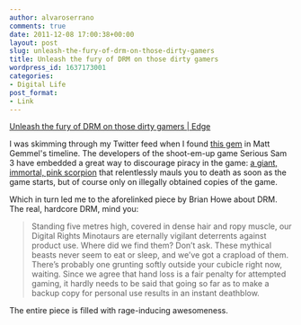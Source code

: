 ```yaml
---
author: alvaroserrano
comments: true
date: 2011-12-08 17:00:38+00:00
layout: post
slug: unleash-the-fury-of-drm-on-those-dirty-gamers
title: Unleash the fury of DRM on those dirty gamers
wordpress_id: 1637173001
categories:
- Digital Life
post_format:
- Link
---
```


[Unleash the fury of DRM on those dirty gamers | Edge](http://www.next-gen.biz/opinion/opinion-digital-rights-minotaur)

I was skimming through my Twitter feed when I found [this gem](https://twitter.com/mattgemmell/status/144775455642370048) in Matt Gemmel's timeline. The developers of the shoot-em-up game Serious Sam 3 have embedded a great way to discourage piracy in the game: [a giant, immortal, pink scorpion](http://www.next-gen.biz/news/serious-sam-3s-drm-giant-invincible-scorpion) that relentlessly mauls you to death as soon as the game starts, but of course only on illegally obtained copies of the game.

Which in turn led me to the aforelinked piece by Brian Howe about DRM. The real, hardcore DRM, mind you:



<blockquote>Standing five metres high, covered in dense hair and ropy muscle, our Digital Rights Minotaurs are eternally vigilant deterrents against product use. Where did we find them? Don’t ask. These mythical beasts never seem to eat or sleep, and we’ve got a crapload of them. There’s probably one grunting softly outside your cubicle right now, waiting. Since we agree that hand loss is a fair penalty for attempted gaming, it hardly needs to be said that going so far as to make a backup copy for personal use results in an instant deathblow.</blockquote>



The entire piece is filled with rage-inducing awesomeness.
